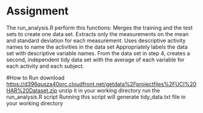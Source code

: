 # Assignment
The run_analysis.R perform this functions:
  Merges the training and the test sets to create one data set.
  Extracts only the measurements on the mean and standard deviation for each measurement. 
  Uses descriptive activity names to name the activities in the data set
  Appropriately labels the data set with descriptive variable names. 
  From the data set in step 4, creates a second, independent tidy data set with the average of each variable for each activity and each subject.

#How to Run
download https://d396qusza40orc.cloudfront.net/getdata%2Fprojectfiles%2FUCI%20HAR%20Dataset.zip
unzip it in your working directory
run the run_analysis.R script
Running this script will generate tidy_data.txt file in your working directory
